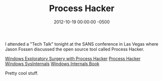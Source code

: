﻿---
title:  Process Hacker
date:   2012-10-19 00:00:00 -0500
categories: IT
---

I attended a "Tech Talk" tonight at the SANS conference in Las Vegas where Jason Fossen discussed the open source tool called Process Hacker.

<a href="http://www.sans.org/windows-security/2012/05/31/process-hacker">Windows Exploratory Surgery with Process Hacker</a>
<a href="http://processhacker.sourceforge.net/">Process Hacker</a>
<a href="http://technet.microsoft.com/en-us/sysinternals/default.aspx">Windows SysInternals</a>
<a href="http://technet.microsoft.com/en-us/sysinternals/bb963901.aspx">Windows Internals Book</a>

Pretty cool stuff.
